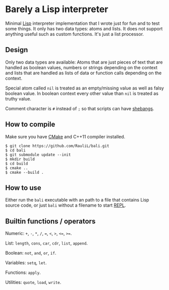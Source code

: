 # Barely a Lisp interpreter

Minimal [Lisp] interpreter implementation that I wrote just for fun and to
test some things. It only has two data types: atoms and lists. It does not
support anything useful such as custom functions. It's just a list processor.

## Design

Only two data types are available: Atoms that are just pieces of text that are
handled as boolean values, numbers or strings depending on the context and
lists that are handled as lists of data or function calls depending on the
context.

Special atom called `nil` is treated as an empty/missing value as well as falsy
boolean value. In boolean context every other value than `nil` is treated as
truthy value.

Comment character is `#` instead of `;` so that scripts can have [shebangs].

## How to compile

Make sure you have [CMake] and C++11 compiler installed.

```shell
$ git clone https://github.com/RauliL/bali.git
$ cd bali
$ git submodule update --init
$ mkdir build
$ cd build
$ cmake ..
$ cmake --build .
```

## How to use

Either run the `bali` executable with an path to a file that contains Lisp
source code, or just `bali` without a filename to start [REPL].

## Builtin functions / operators

Numeric: `+`, `-`, `*`, `/`, `=`, `<`, `>`, `<=`, `>=`.

List: `length`, `cons`, `car`, `cdr`, `list`, `append`.

Boolean: `not`, `and`, `or`, `if`.

Variables: `setq`, `let`.

Functions: `apply`.

Utilities: `quote`, `load`, `write`.

[Lisp]: https://en.wikipedia.org/wiki/Lisp_(programming_language)
[shebangs]: https://en.wikipedia.org/wiki/Shebang_(Unix)
[CMake]: https://www.cmake.org
[REPL]: https://en.wikipedia.org/wiki/Read%E2%80%93eval%E2%80%93print_loop
